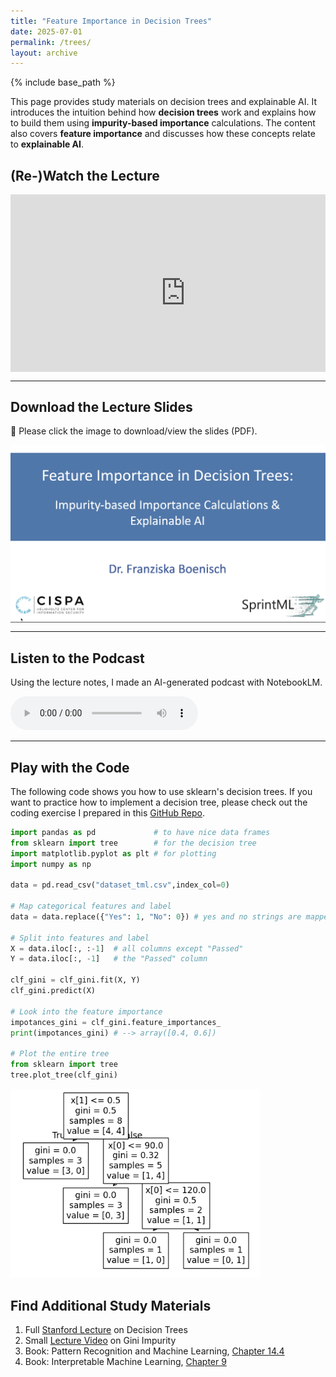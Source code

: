 ```yaml
---
title: "Feature Importance in Decision Trees"
date: 2025-07-01
permalink: /trees/
layout: archive
---
```


<script src="//yihui.org/js/math-code.js"></script>
<!-- Just one possible MathJax CDN below. You may use others. -->
<script async
  src="//mathjax.rstudio.com/latest/MathJax.js?config=TeX-MML-AM_CHTML">
</script>

{% include base_path %}


This page provides study materials on decision trees and explainable AI. It introduces the intuition behind how **decision trees** work and explains how to build them using **impurity-based importance** calculations. The content also covers **feature importance** and discusses how these concepts relate to **explainable AI**.

## (Re-)Watch the Lecture

<div style="max-width: 800px; margin: auto;">
<div style="position: relative; padding-bottom: 56.25%; height: 0; overflow: hidden;">
  <iframe width="560" height="315" src="https://www.youtube.com/embed/pVoB43A-_tI?si=Ht2OMR1pT50RvNBt" title="YouTube video player" frameborder="0" allow="accelerometer; autoplay; clipboard-write; encrypted-media; gyroscope; picture-in-picture; web-share" referrerpolicy="strict-origin-when-cross-origin" allowfullscreen></iframe>
</div>
</div>

---

## Download the Lecture Slides

📄 Please click the image to download/view the slides (PDF).

<a href="{% include base_path %}/files/2025-07-trees/lecture-slides.pdf">
  <img src="/files/2025-07-trees/trees.png" alt="Slides Preview" width="800" style="display:block; margin:auto;">
</a>



---

## Listen to the Podcast

Using the lecture notes, I made an AI-generated podcast with NotebookLM. 

<audio controls>
  <source src="/files/2025-07-trees/trees-podcast.wav" type="audio/wav">
  Your browser does not support the audio element.
</audio>

---

## Play with the Code  

The following code shows you how to use sklearn's decision trees. If you want to practice how to implement a decision tree, please check out the coding exercise I prepared in this [GitHub Repo](https://github.com/fraboeni/trees/blob/main/decision_trees_and_feature_importance.ipynb).
```python
import pandas as pd             # to have nice data frames
from sklearn import tree        # for the decision tree
import matplotlib.pyplot as plt # for plotting
import numpy as np

data = pd.read_csv("dataset_tml.csv",index_col=0)

# Map categorical features and label
data = data.replace({"Yes": 1, "No": 0}) # yes and no strings are mapped to 1 and 0

# Split into features and label
X = data.iloc[:, :-1]  # all columns except "Passed"
Y = data.iloc[:, -1]   # the "Passed" column

clf_gini = clf_gini.fit(X, Y)
clf_gini.predict(X)

# Look into the feature importance
impotances_gini = clf_gini.feature_importances_
print(impotances_gini) # --> array([0.4, 0.6])

# Plot the entire tree
from sklearn import tree
tree.plot_tree(clf_gini)
```

<img src="/files/2025-07-trees/final_tree.png" alt="Final Decision Tree" width="400">

## Find Additional Study Materials

1. Full [Stanford Lecture](https://www.youtube.com/watch?v=wr9gUr-eWdA) on Decision Trees
2. Small [Lecture Video](https://www.youtube.com/watch?v=_L39rN6gz7Y ) on Gini Impurity
3. Book: Pattern Recognition and Machine Learning, [Chapter 14.4](https://github.com/Benlau93/Data-Science-Curriculum/blob/master/Bishop-Pattern-Recognition-and-Machine-Learning-2006.pdf)
4. Book: Interpretable Machine Learning, [Chapter 9](https://christophm.github.io/interpretable-ml-book/)
